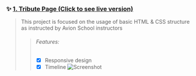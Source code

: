 ### :sparkles: [1. Tribute Page (Click to see live version)](https://krrb-prod-tribute-page.netlify.app/)
> This project is focused on the usage of basic HTML & CSS structure as instructed by Avion School instructors
>> ###### Features:
>> - [x] Responsive design
>> - [x] Timeline
![Screenshot](_SCREENSHOTS/project1.png)
